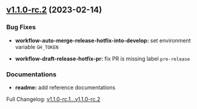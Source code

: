 ## [v1.1.0-rc.2](https://github.com/ansidev/sample-gitflow-release-workflows/compare/v1.1.0-rc.1...v1.1.0-rc.2) (2023-02-14)

### Bug Fixes

- **workflow-auto-merge-release-hotfix-into-develop:** set environment variable `GH_TOKEN`

- **workflow-draft-release-hotfix-pr:** fix PR is missing label `pre-release`

### Documentations

- **readme:** add reference documentations

Full Changelog: [v1.1.0-rc.1...v1.1.0-rc.2](https://github.com/ansidev/sample-gitflow-release-workflows/compare/v1.1.0-rc.1...v1.1.0-rc.2)

